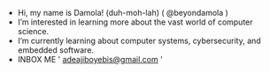 -  Hi, my name is Damola! (duh-moh-lah) ( @beyondamola )
-  I’m interested in learning more about the vast world of computer science.
-  I’m currently learning about computer systems, cybersecurity, and embedded software.
-  INBOX ME ' adeajiboyebis@gmail.com '

<!---
beyondamola/beyondamola is a ✨ special ✨ repository because its `README.md` (this file) appears on your GitHub profile.
You can click the Preview link to take a look at your changes.
--->
